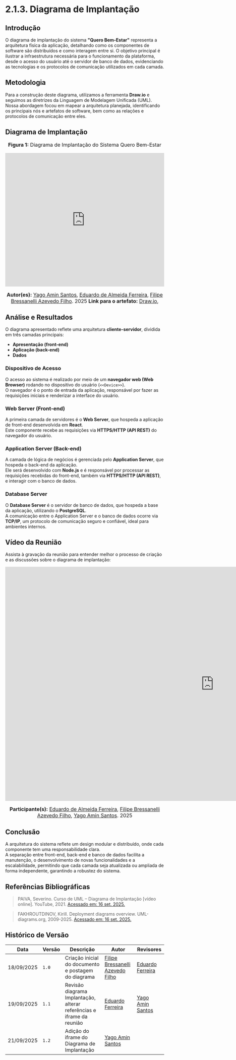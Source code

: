 # 2.1.3. Diagrama de Implantação

## Introdução
O diagrama de implantação do sistema **"Quero Bem-Estar"** representa a arquitetura física da aplicação, detalhando como os componentes de software são distribuídos e como interagem entre si. O objetivo principal é ilustrar a infraestrutura necessária para o funcionamento da plataforma, desde o acesso do usuário até o servidor de banco de dados, evidenciando as tecnologias e os protocolos de comunicação utilizados em cada camada.

## Metodologia
Para a construção deste diagrama, utilizamos a ferramenta **Draw.io** e seguimos as diretrizes da Linguagem de Modelagem Unificada (UML).  
Nossa abordagem focou em mapear a arquitetura planejada, identificando os principais nós e artefatos de software, bem como as relações e protocolos de comunicação entre eles.

## Diagrama de Implantação
<center>
    <font size="3"><p style="text-align: center"><b>Figura 1:</b> Diagrama de Implantação do Sistema Quero Bem-Estar </p></font>
</center>

<iframe frameborder="0" style="width:100%;height:424px;" src="https://viewer.diagrams.net/?tags=%7B%7D&lightbox=1&highlight=0000ff&layers=1&nav=1&title=Diagrama%20de%20Implanta%C3%A7%C3%A3o&dark=auto#Uhttps%3A%2F%2Fdrive.google.com%2Fuc%3Fid%3D1YvpU8GKnKYkdm2WqtzvPNpQsnUitivXT%26export%3Ddownload"></iframe>

<font size="3">
<p style="text-align: center">
<b>Autor(es):</b> 
<a href="https://github.com/Yagoas" target="_blank">Yago Amin Santos</a>,
<a href="https://github.com/eduardoferre" target="_blank">Eduardo de Almeida Ferreira</a>, 
<a href="https://github.com/fbressa" target="_blank">Filipe Bressanelli Azevedo Filho</a>. 2025 
<b>Link para o artefato:</b> 
<a href="https://drive.google.com/file/d/1YvpU8GKnKYkdm2WqtzvPNpQsnUitivXT/view" target="_blank">Draw.io</a>, 
</p>
</font>

## Análise e Resultados
O diagrama apresentado reflete uma arquitetura **cliente-servidor**, dividida em três camadas principais:  
- **Apresentação (front-end)**  
- **Aplicação (back-end)**  
- **Dados**

### Dispositivo de Acesso
O acesso ao sistema é realizado por meio de um **navegador web (Web Browser)** rodando no dispositivo do usuário (`<<Device>>`).  
O navegador é o ponto de entrada da aplicação, responsável por fazer as requisições iniciais e renderizar a interface do usuário.

### Web Server (Front-end)
A primeira camada de servidores é o **Web Server**, que hospeda a aplicação de front-end desenvolvida em **React**.  
Este componente recebe as requisições via **HTTPS/HTTP (API REST)** do navegador do usuário.

### Application Server (Back-end)
A camada de lógica de negócios é gerenciada pelo **Application Server**, que hospeda o back-end da aplicação.  
Ele será desenvolvido com **Node.js** e é responsável por processar as requisições recebidas do front-end, também via **HTTPS/HTTP (API REST)**, e interagir com o banco de dados.

### Database Server
O **Database Server** é o servidor de banco de dados, que hospeda a base da aplicação, utilizando o **PostgreSQL**.  
A comunicação entre o Application Server e o banco de dados ocorre via **TCP/IP**, um protocolo de comunicação seguro e confiável, ideal para ambientes internos.

## Vídeo da Reunião
Assista à gravação da reunião para entender melhor o processo de criação e as discussões sobre o diagrama de implantação:

<iframe width="1321" height="743" src="https://www.youtube.com/embed/u0hN9AaNrt0" title="Gravação de Reunião - Diagrama de Implantação" frameborder="0" allow="accelerometer; autoplay; clipboard-write; encrypted-media; gyroscope; picture-in-picture; web-share" referrerpolicy="strict-origin-when-cross-origin" allowfullscreen></iframe>

<font size="3">
<p style="text-align: center">
<b>Participante(s):</b> 
<a href="https://github.com/eduardoferre" target="_blank">Eduardo de Almeida Ferreira</a>, 
<a href="https://github.com/fbressa" target="_blank">Filipe Bressanelli Azevedo Filho</a>, 
<a href="https://github.com/yagoas" target="_blank">Yago Amin Santos</a>. 2025
</p>
</font>

    
    
## Conclusão
A arquitetura do sistema reflete um design modular e distribuído, onde cada componente tem uma responsabilidade clara.  
A separação entre front-end, back-end e banco de dados facilita a manutenção, o desenvolvimento de novas funcionalidades e a escalabilidade, permitindo que cada camada seja atualizada ou ampliada de forma independente, garantindo a robustez do sistema.

## Referências Bibliográficas

> PAIVA, Severino. Curso de UML – Diagrama de Implantação [vídeo online]. YouTube, 2021. [Acessado em: 16 set. 2025.](https://www.youtube.com/watch?v=DgERD0HgggQ&t=2s) 

> FAKHROUTDINOV, Kirill. Deployment diagrams overview. UML-diagrams.org, 2009-2025. [Acessado em: 16 set. 2025.](https://www.uml-diagrams.org/deployment-diagrams-overview.html) 


## Histórico de Versão
| Data           | Versão | Descrição                                        | Autor              | Revisores |
|----------------|--------|--------------------------------------------------|--------------------|---------|
| 18/09/2025 | `1.0` | Criação inicial do documento e postagem do diagrama       | [Filipe Bressanelli Azevedo Filho](https://github.com/fbressa) |  [Eduardo Ferreira](https://github.com/eduardoferre)  |
| 19/09/2025 |`1.1`  | Revisão diagrama Implantação, alterar referências e iframe da reunião      |  [Eduardo Ferreira](https://github.com/eduardoferre) | [Yago Amin Santos](https://github.com/yagoas) |
| 21/09/2025 |`1.2`  | Adição do iframe do Diagrama de Implantação      |  [Yago Amin Santos](https://github.com/yagoas) |   |


